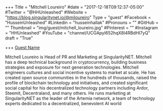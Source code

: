 +++
Title = "Mitchell Loureiro"
#date = "2017-12-18T09:12:37-05:00"
#Twitter = "@HHUnleashed"
#Website = "https://blog.singularitynet.io/@mjloureiro"
Type = "guest"
#Facebook = "HusseinUnleashed"
#Linkedin = "husseinhallak"
#Pronouns = ""
#GitHub = ""
Thumbnail = "img/guest/mitchell_loureiro.jpg"
#Pinterest = ""
#Instagram = "HHUnleashed"
#YouTube = "channel/UCGApyl652hqX8l4RBdHI7yQ"
draft = "True"

+++
[Guest Name](LinkedIn)

Mitchell Loureiro is Head of PR and Marketing at SingularityNET. Mitchell has a deep technical background in cryptocurrency, building business strategies and exposure for next generation technologies. Mitchell engineers cultures and social incentive systems to market at scale. He has created open source communities in the hundreds of thousands, raised the profile of blockchain technology and initiatives, and created significant social capital for his decentralized technology partners including Ardor, Steemit, Decentraland, and many others. He runs marketing at SingularityNET as the leader of the Artemia network, a team of technology experts dedicated to a decentralized, benevolent AI world
